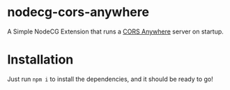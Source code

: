 # nodecg-cors-anywhere
A Simple NodeCG Extension that runs a [CORS Anywhere](https://github.com/Rob--W/cors-anywhere) server on startup.


# Installation
Just run `npm i` to install the dependencies, and it should be ready to go!
